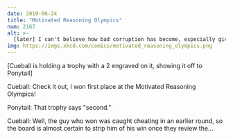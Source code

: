 ```yaml
---
date: 2019-06-24
title: "Motivated Reasoning Olympics"
num: 2167
alt: >-
  [later] I can't believe how bad corruption has become, especially given that our league split off from the statewide one a month ago SPECIFICALLY to protest this kind of flagrantly biased judging.
img: https://imgs.xkcd.com/comics/motivated_reasoning_olympics.png
---
```

[Cueball is holding a trophy with a 2 engraved on it, showing it off to Ponytail]

Cueball: Check it out, I won first place at the Motivated Reasoning Olympics!

Ponytail: That trophy says "second."

Cueball: Well, the guy who won was caught cheating in an earlier round, so the board is almost certain to strip him of his win once they review the...